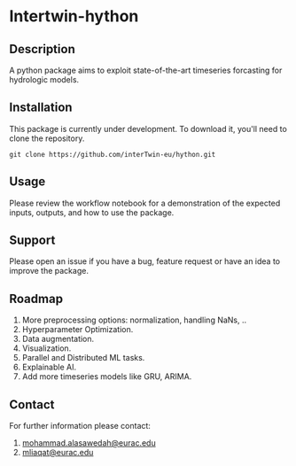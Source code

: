 # Intertwin-hython


## Description
A python package aims to exploit state-of-the-art timeseries forcasting for hydrologic models.


## Installation
This package is currently under development. To download it, you'll need to clone the repository.

```
git clone https://github.com/interTwin-eu/hython.git
```

## Usage
Please review the workflow notebook for a demonstration of the expected inputs, outputs, and how to use the package.


## Support
Please open an issue if you have a bug, feature request or have an idea to improve the package.

## Roadmap
1. More preprocessing options: normalization, handling NaNs, ..
2. Hyperparameter Optimization. 
3. Data augmentation.
4. Visualization.
5. Parallel and Distributed ML tasks.
6. Explainable AI.
7. Add more timeseries models like GRU, ARIMA.



## Contact
For further information please contact:
1. mohammad.alasawedah@eurac.edu
2. mliaqat@eurac.edu

